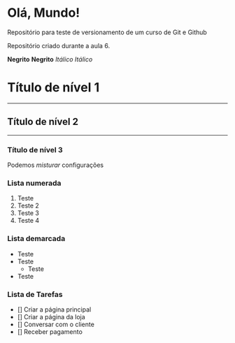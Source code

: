 # Olá, Mundo!
 Repositório para teste de versionamento de  um curso de Git e Github

 Repositório criado durante a aula 6.

**Negrito**
__Negrito__
*Itálico*
_Itálico_

# Título de nível 1
---
## Título de nível 2
***
### Título de nível 3

Podemos _*misturar*_ configurações

### Lista numerada

1. Teste 
1. Teste 2
1. Teste 3
1. Teste 4

### Lista demarcada

* Teste
* Teste
    * Teste
* Teste

### Lista de Tarefas
- [] Criar a página principal
- [] Criar a página da loja
- [] Conversar com o cliente
- [] Receber pagamento
